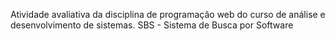 Atividade avaliativa da disciplina de programação web do curso de análise e desenvolvimento de sistemas. 
SBS - Sistema de Busca por Software

